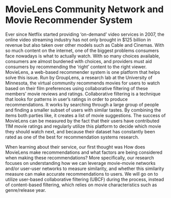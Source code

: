 # MovieLens Community Network and Movie Recommender System
Ever since Netflix started providing ‘on-demand’ video services in 2007, the online video streaming industry has not only brought in $125 billion in revenue but also taken over other models such as Cable and Cinemas. With so much content on the internet, one of the biggest problems consumers face nowadays is what to actually watch. With so many choices available, consumers are almost burdened with choices, and providers must aid consumers by recommending the ‘right’ content to the right viewer. MovieLens, a web-based recommender system is one platform that helps solve this issue. Run by GroupLens, a research lab at the University of Minnesota, the virtual community recommends movies for users to watch based on their film preferences using collaborative filtering of these members’ movie reviews and ratings. Collaborative filtering is a technique that looks for patterns in user’s ratings in order to produce recommendations. It works by searching through a large group of people and finding a smaller subset of users with similar tastes. By combining the items both parties like, it creates a list of movie suggestions. The success of MovieLens can be measured by the fact that their users have contributed 11M movie ratings and regularly utilize this platform to decide which movie they should watch next, and because their dataset has constantly been rated as one of the best   for recommendation systems research.

When learning about their service, our first thought was How does MovieLens make recommendations and what factors are being considered when making these recommendations? More specifically, our research focuses on understanding how we can leverage movie-movie networks and/or user-user networks to measure similarity, and whether this similarity measure can make accurate recommendations to users. We will go on to utilize user-based collaborative filtering (UBCF) during the process, instead of content-based filtering, which relies on movie characteristics such as genre/release year.

